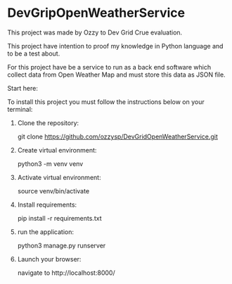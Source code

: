 # DevGripOpenWeatherService
This project was made by Ozzy to Dev Grid Crue evaluation. 


This project have intention to proof my knowledge in Python language and to be a test about.

For this project have be a service to run as a back end software which collect data from Open Weather Map and must store this data as JSON file.

Start here:

To install this project you must follow the instructions below on your terminal:

1. Clone the repository:

    git clone https://github.com/ozzysp/DevGridOpenWeatherService.git

2. Create virtual environment:

    python3 -m venv venv

3. Activate virtual environment:

    source venv/bin/activate

4. Install requirements:

    pip install -r requirements.txt
 
5. run the application:

    python3 manage.py runserver

6. Launch your browser:

    navigate to http://localhost:8000/

